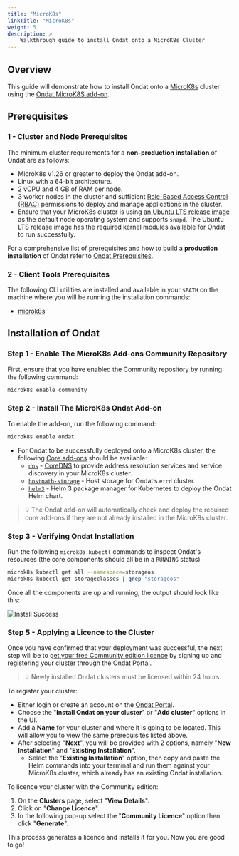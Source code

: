 ```yaml
---
title: "MicroK8s"
linkTitle: "MicroK8s"
weight: 5
description: >
    Walkthrough guide to install Ondat onto a MicroK8s Cluster
---
```


## Overview

This guide will demonstrate how to install Ondat onto a [MicroK8s](https://microk8s.io/) cluster using the [Ondat MicroK8S add-on](https://microk8s.io/docs/addon-ondat).

## Prerequisites

### 1 - Cluster and Node Prerequisites

The minimum cluster requirements for a **non-production installation** of Ondat are as follows:

- MicroK8s v1.26 or greater to deploy the Ondat add-on.
- Linux with a 64-bit architecture.
- 2 vCPU and 4 GB of RAM per node.
- 3 worker nodes in the cluster and sufficient [Role-Based Access Control (RBAC)](https://kubernetes.io/docs/reference/access-authn-authz/rbac/) permissions to deploy and manage applications in the cluster.
- Ensure that your MicroK8s cluster is using [an Ubuntu LTS release image](https://microk8s.io/docs/getting-started) as the default node operating system and supports `snapd`. The Ubuntu LTS release image has the required kernel modules available for Ondat to run successfully.

For a comprehensive list of prerequisites and how to build a **production installation** of Ondat refer to [Ondat Prerequisites](https://docs.ondat.io/docs/prerequisites/).

### 2 - Client Tools Prerequisites

The following CLI utilities are installed and available in your `$PATH` on the machine where you will be running the installation commands:

- [microk8s](https://microk8s.io/docs/getting-started)

## Installation of Ondat

### Step 1 - Enable The MicroK8s Add-ons Community Repository

First, ensure that you have enabled the Community repository by running the following command:

```bash
microk8s enable community
```

### Step 2 - Install The MicroK8s Ondat Add-on

To enable the add-on, run the following command:

```bash
microk8s enable ondat
```

- For Ondat to be successfully deployed onto a MicroK8s cluster, the following [Core add-ons](https://microk8s.io/docs/addon-dns) should be available:
  - [`dns`](https://microk8s.io/docs/addon-dns) - [CoreDNS](https://coredns.io/) to provide address resolution services and service discovery in your MicroK8s cluster.
  - [`hostpath-storage`](https://microk8s.io/docs/addon-hostpath-storage) - Host storage for Ondat’s `etcd` cluster.
  - [`helm3`](https://helm.sh/) - Helm 3 package manager for Kubernetes to deploy the Ondat Helm chart.

> 💡 The Ondat add-on will automatically check and deploy the required core add-ons if they are not already installed in the MicroK8s cluster.

### Step 3 - Verifying Ondat Installation

Run the following `microk8s kubectl` commands to inspect Ondat's resources (the core components should all be in a `RUNNING` status)

```bash
microk8s kubectl get all --namespace=storageos
microk8s kubectl get storageclasses | grep "storageos"
```

Once all the components are up and running, the output should look like this:

![Install Success](/images/docs/install/InstallSuccess.png)

### Step 5 - Applying a Licence to the Cluster

Once you have confirmed that your deployment was successful, the next step will be to [get your free Community edition licence](https://www.ondat.io/pricing) by signing up and registering your cluster through the Ondat Portal.

> 💡 Newly installed Ondat clusters must be licensed within 24 hours.

To register your cluster:

- Either login or create an account on the [Ondat Portal](https://portal.ondat.io/).
- Choose the "**Install Ondat on your cluster**" or "**Add cluster**" options in the UI.
- Add a **Name** for your cluster and where it is going to be located. This will allow you to view the same prerequisites listed above.
- After selecting "**Next**", you will be provided with 2 options, namely "**New Installation**" and "**Existing Installation**".
  - Select the "**Existing Installation**" option, then copy and paste the Helm commands into your terminal and run them against your MicroK8s cluster, which already has an existing Ondat installation.

To licence your cluster with the Community edition:

1. On the **Clusters** page, select "**View Details**".
1. Click on "**Change Licence**".
1. In the following pop-up select the "**Community Licence**" option then click "**Generate**".

This process generates a licence and installs it for you. Now you are good to go!

